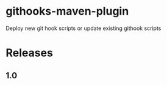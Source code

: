 # githooks-maven-plugin
Deploy new git hook scripts or update existing githook scripts

# Releases
## 1.0



